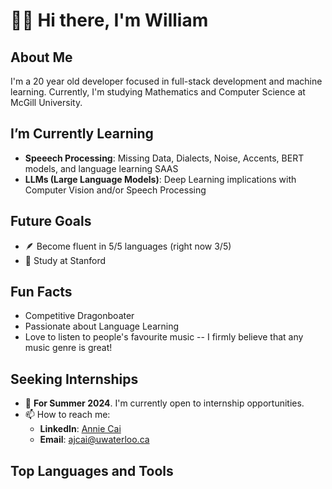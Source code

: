# 👋🏻 Hi there, I'm William

## About Me
I'm a 20 year old developer focused in full-stack development and machine learning. Currently, I'm studying Mathematics and Computer Science at McGill University.

## I’m Currently Learning
- **Speeech Processing**: Missing Data, Dialects, Noise, Accents, BERT models, and language learning SAAS
- **LLMs (Large Language Models)**: Deep Learning implications with Computer Vision and/or Speech Processing

## Future Goals
- 🪶 Become fluent in 5/5 languages (right now 3/5)
- 📖 Study at Stanford
  
## Fun Facts
- Competitive Dragonboater
- Passionate about Language Learning
- Love to listen to people's favourite music -- I firmly believe that any music genre is great!

## Seeking Internships
- 📅 **For Summer 2024**. I'm currently open to internship opportunities.
- 📫 How to reach me:
  - **LinkedIn**: [Annie Cai](https://www.linkedin.com/in/anniecai2004)
  - **Email**: ajcai@uwaterloo.ca

## Top Languages and Tools
<!-- This section can have GitHub stats cards for languages and tools, or any other relevant information -->
